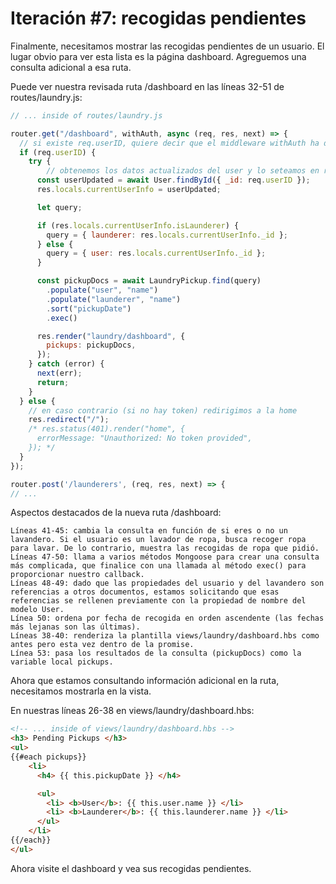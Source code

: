 # Iteración #7: recogidas pendientes

Finalmente, necesitamos mostrar las recogidas pendientes de un usuario. El lugar obvio para ver esta lista es la página dashboard. Agreguemos una consulta adicional a esa ruta.

Puede ver nuestra revisada ruta /dashboard en las líneas 32-51 de routes/laundry.js:

```js
// ... inside of routes/laundry.js

router.get("/dashboard", withAuth, async (req, res, next) => {
  // si existe req.userID, quiere decir que el middleware withAuth ha devuelto el control a esta ruta
  if (req.userID) {
    try {
        // obtenemos los datos actualizados del user y lo seteamos en res.locals.currentUserInfo
      const userUpdated = await User.findById({ _id: req.userID });
      res.locals.currentUserInfo = userUpdated;

      let query;

      if (res.locals.currentUserInfo.isLaunderer) {
        query = { launderer: res.locals.currentUserInfo._id };
      } else {
        query = { user: res.locals.currentUserInfo._id };
      }

      const pickupDocs = await LaundryPickup.find(query)
        .populate("user", "name")
        .populate("launderer", "name")
        .sort("pickupDate")
        .exec()

      res.render("laundry/dashboard", {
        pickups: pickupDocs,
      });
    } catch (error) {
      next(err);
      return;
    }
  } else {
    // en caso contrario (si no hay token) redirigimos a la home
    res.redirect("/");
    /* res.status(401).render("home", {
      errorMessage: "Unauthorized: No token provided",
    }); */
  }
});

router.post('/launderers', (req, res, next) => {
// ...
```

Aspectos destacados de la nueva ruta /dashboard:

    Líneas 41-45: cambia la consulta en función de si eres o no un lavandero. Si el usuario es un lavador de ropa, busca recoger ropa para lavar. De lo contrario, muestra las recogidas de ropa que pidió.
    Líneas 47-50: llama a varios métodos Mongoose para crear una consulta más complicada, que finalice con una llamada al método exec() para proporcionar nuestro callback.
    Líneas 48-49: dado que las propiedades del usuario y del lavandero son referencias a otros documentos, estamos solicitando que esas referencias se rellenen previamente con la propiedad de nombre del modelo User.
    Línea 50: ordena por fecha de recogida en orden ascendente (las fechas más lejanas son las últimas).
    Líneas 38-40: renderiza la plantilla views/laundry/dashboard.hbs como antes pero esta vez dentro de la promise.
    Línea 53: pasa los resultados de la consulta (pickupDocs) como la variable local pickups.

Ahora que estamos consultando información adicional en la ruta, necesitamos mostrarla en la vista.

En nuestras líneas 26-38 en views/laundry/dashboard.hbs:

```html
<!-- ... inside of views/laundry/dashboard.hbs -->
<h3> Pending Pickups </h3>
<ul>
{{#each pickups}}
    <li>
      <h4> {{ this.pickupDate }} </h4>

      <ul>
        <li> <b>User</b>: {{ this.user.name }} </li>
        <li> <b>Launderer</b>: {{ this.launderer.name }} </li>
      </ul>
    </li>
{{/each}}
</ul>
```

Ahora visite el dashboard y vea sus recogidas pendientes.

